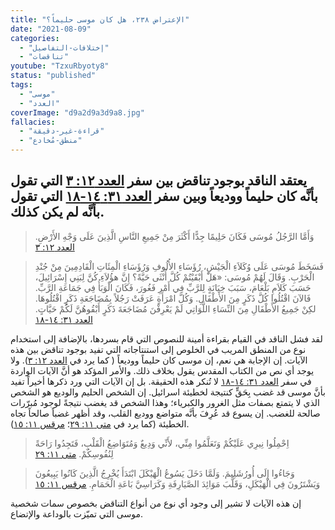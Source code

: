 ```yaml
---
title: "الإعتراض ٢٣٨، هل كان موسى حليماً؟"
date: "2021-08-09"
categories:
  - "إختلافات-التفاصيل"
  - "تناقضات"
youtube: "TzxuRbyoty8"
status: "published"
tags:
  - "موسى"
  - "العدد"
coverImage: "d9a2d9a3d9a8.jpg"
fallacies:
  - "قراءة-غير-دقيقة"
  - "منطق-مُخادع"
---
```


## **يعتقد الناقد بوجود تناقض بين سفر [العدد ١٢: ٣](https://my.bible.com/bible/101/NUM.12.3) التي تقول بأنَّه كان حليماً ووديعاً وبين سفر [العدد ٣١: ١٤-١٨](https://my.bible.com/bible/101/NUM.31.14-18) التي تقول بأنَّه لم يكن كذلك.**

> وَأَمَّا الرَّجُلُ مُوسَى فَكَانَ حَلِيمًا جِدًّا أَكْثَرَ مِنْ جَمِيعِ النَّاسِ الَّذِينَ عَلَى وَجْهِ الأَرْضِ. [العدد ١٢: ٣](https://my.bible.com/bible/101/NUM.12.3)

> فَسَخَطَ مُوسَى عَلَى وُكَلاَءِ الْجَيْشِ، رُؤَسَاءِ الأُلُوفِ وَرُؤَسَاءِ الْمِئَاتِ الْقَادِمِينَ مِنْ جُنْدِ الْحَرْبِ. وَقَالَ لَهُمْ مُوسَى: «هَلْ أَبْقَيْتُمْ كُلَّ أُنْثَى حَيَّةً؟ إِنَّ هؤُلاَءِ كُنَّ لِبَنِي إِسْرَائِيلَ، حَسَبَ كَلاَمِ بَلْعَامَ، سَبَبَ خِيَانَةٍ لِلرَّبِّ فِي أَمْرِ فَغُورَ، فَكَانَ الْوَبَأُ فِي جَمَاعَةِ الرَّبِّ. فَالآنَ اقْتُلُوا كُلَّ ذَكَرٍ مِنَ الأَطْفَالِ. وَكُلَّ امْرَأَةٍ عَرَفَتْ رَجُلاً بِمُضَاجَعَةِ ذَكَرٍ اقْتُلُوهَا. لكِنْ جَمِيعُ الأَطْفَالِ مِنَ النِّسَاءِ اللَّوَاتِي لَمْ يَعْرِفْنَ مُضَاجَعَةَ ذَكَرٍ أَبْقُوهُنَّ لَكُمْ حَيَّاتٍ. [العدد ٣١: ١٤-١٨](https://my.bible.com/bible/101/NUM.31.14-18)

لقد فشل الناقد في القيام بقراءة أمينة للنصوص التي قام بسردها، بالإضافة إلى استخدام نوع من المنطق المريب في الخلوص إلى استنتاجاته التي تفيد بوجود تناقض بين هذه الآيات. إن الإجابة هي نعم، إن موسى كان حليماً ووديعاً ( كما يرد في [العدد ١٢: ٣](https://my.bible.com/bible/101/NUM.12.3)). ولا يوجد أي نص من الكتاب المقدس يقول بخلاف ذلك. والأمر المؤكد هو أنَّ الآيات الواردة في سفر [العدد ٣١: ١٤-١٨](https://my.bible.com/bible/101/NUM.31.14-18) لا تُنكر هذه الحقيقة. بل إن الآيات التي ورد ذكرها أخيراً تفيد بأنَّ موسى قد غضب بِحَقٍّ كنتيجة لخطيئة اسرائيل. إن الشخص الحليم والوديع هو الشخص الذي لا يتمتع بصفات مثل الغرور والكبرياء؛ وهذا الشخص قد يغضب نتيجةً لوجود مُبرّرات صالحة للغضب. إن يسوع قد عُرِفَ بأنَّه متواضع ووديع القلب، وقد أظهر غضباً صالحاً تجاه الخطيئة (كما يرد في [متى ١١: ٢٩](https://my.bible.com/bible/101/MAT.11.29)؛ [مرقس ١١: ١٥](https://my.bible.com/bible/101/MRK.11.15)).

> اِحْمِلُوا نِيرِي عَلَيْكُمْ وَتَعَلَّمُوا مِنِّي، لأَنِّي وَدِيعٌ وَمُتَوَاضِعُ الْقَلْبِ، فَتَجِدُوا رَاحَةً لِنُفُوسِكُمْ. [متى ١١: ٢٩](https://my.bible.com/bible/101/MAT.11.29)

> وَجَاءُوا إِلَى أُورُشَلِيمَ. وَلَمَّا دَخَلَ يَسُوعُ الْهَيْكَلَ ابْتَدَأَ يُخْرِجُ الَّذِينَ كَانُوا يَبِيعُونَ وَيَشْتَرُونَ فِي الْهَيْكَلِ، وَقَلَّبَ مَوَائِدَ الصَّيَارِفَةِ وَكَرَاسِيَّ بَاعَةِ الْحَمَامِ. [مرقس ١١: ١٥](https://my.bible.com/bible/101/MRK.11.15)

إن هذه الآيات لا تشير إلى وجود أي نوع من أنواع التناقض بخصوص سمات شخصية موسى التي تميّزت بالوداعة والإتضاع.

